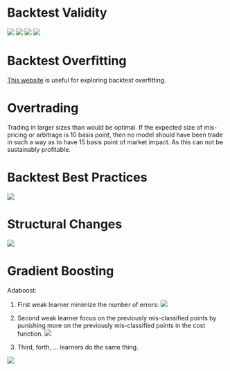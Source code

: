 # Backtest Validity

![](2020-04-11-22-51-55.png)
![](2020-04-11-22-53-25.png)
![](2020-04-11-22-54-48.png)
![](2020-04-11-22-55-11.png)

# Backtest Overfitting
[This website](http://datagrid.lbl.gov/backtest/index.php) is useful for exploring backtest overfitting.

# Overtrading 

Trading in larger sizes than would be optimal. If the expected size of mis-pricing or arbitrage is 10 basis point, then no model should have been trade in such a way as to have 15 basis point of market impact. As this can not be sustainably profitable.

# Backtest Best Practices

![](2020-04-11-23-02-58.png)

# Structural Changes

![](2020-04-11-23-08-32.png)

# Gradient Boosting

Adaboost:

1. First weak learner minimize the number of errors:
![](2020-04-11-23-12-30.png)

2. Second weak learner focus on the previously mis-classified points by punishing more on the previously mis-classified points in the cost function. 
![](2020-04-11-23-14-13.png)

3. Third, forth, ... learners do the same thing.

![](2020-04-11-23-15-45.png)